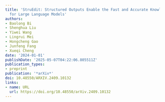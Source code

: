 ```yaml
---
title: 'StruEdit: Structured Outputs Enable the Fast and Accurate Knowledge Editing
  for Large Language Models'
authors:
- Baolong Bi
- Shenghua Liu
- Yiwei Wang
- Lingrui Mei
- Hongcheng Gao
- Junfeng Fang
- Xueqi Cheng
date: '2024-01-01'
publishDate: '2025-05-07T04:22:06.805511Z'
publication_types:
- preprint
publication: '*arXiv*'
doi: 10.48550/ARXIV.2409.10132
links:
- name: URL
  url: https://doi.org/10.48550/arXiv.2409.10132
---
```

